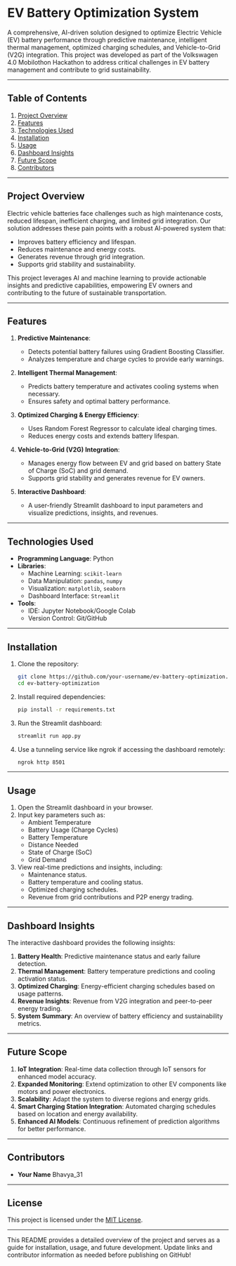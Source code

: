 # EV Battery Optimization System

A comprehensive, AI-driven solution designed to optimize Electric Vehicle (EV) battery performance through predictive maintenance, intelligent thermal management, optimized charging schedules, and Vehicle-to-Grid (V2G) integration. This project was developed as part of the Volkswagen 4.0 Mobilothon Hackathon to address critical challenges in EV battery management and contribute to grid sustainability.

---

## Table of Contents
1. [Project Overview](#project-overview)
2. [Features](#features)
3. [Technologies Used](#technologies-used)
4. [Installation](#installation)
5. [Usage](#usage)
6. [Dashboard Insights](#dashboard-insights)
7. [Future Scope](#future-scope)
8. [Contributors](#contributors)

---

## Project Overview
Electric vehicle batteries face challenges such as high maintenance costs, reduced lifespan, inefficient charging, and limited grid integration. Our solution addresses these pain points with a robust AI-powered system that:
- Improves battery efficiency and lifespan.
- Reduces maintenance and energy costs.
- Generates revenue through grid integration.
- Supports grid stability and sustainability.

This project leverages AI and machine learning to provide actionable insights and predictive capabilities, empowering EV owners and contributing to the future of sustainable transportation.

---

## Features
1. **Predictive Maintenance**:
   - Detects potential battery failures using Gradient Boosting Classifier.
   - Analyzes temperature and charge cycles to provide early warnings.

2. **Intelligent Thermal Management**:
   - Predicts battery temperature and activates cooling systems when necessary.
   - Ensures safety and optimal battery performance.

3. **Optimized Charging & Energy Efficiency**:
   - Uses Random Forest Regressor to calculate ideal charging times.
   - Reduces energy costs and extends battery lifespan.

4. **Vehicle-to-Grid (V2G) Integration**:
   - Manages energy flow between EV and grid based on battery State of Charge (SoC) and grid demand.
   - Supports grid stability and generates revenue for EV owners.

5. **Interactive Dashboard**:
   - A user-friendly Streamlit dashboard to input parameters and visualize predictions, insights, and revenues.

---

## Technologies Used
- **Programming Language**: Python
- **Libraries**:
  - Machine Learning: `scikit-learn`
  - Data Manipulation: `pandas`, `numpy`
  - Visualization: `matplotlib`, `seaborn`
  - Dashboard Interface: `Streamlit`
- **Tools**:
  - IDE: Jupyter Notebook/Google Colab
  - Version Control: Git/GitHub

---

## Installation

1. Clone the repository:
   ```bash
   git clone https://github.com/your-username/ev-battery-optimization.git
   cd ev-battery-optimization
   ```

2. Install required dependencies:
   ```bash
   pip install -r requirements.txt
   ```

3. Run the Streamlit dashboard:
   ```bash
   streamlit run app.py
   ```

4. Use a tunneling service like ngrok if accessing the dashboard remotely:
   ```bash
   ngrok http 8501
   ```

---

## Usage
1. Open the Streamlit dashboard in your browser.
2. Input key parameters such as:
   - Ambient Temperature
   - Battery Usage (Charge Cycles)
   - Battery Temperature
   - Distance Needed
   - State of Charge (SoC)
   - Grid Demand
3. View real-time predictions and insights, including:
   - Maintenance status.
   - Battery temperature and cooling status.
   - Optimized charging schedules.
   - Revenue from grid contributions and P2P energy trading.

---

## Dashboard Insights
The interactive dashboard provides the following insights:
1. **Battery Health**: Predictive maintenance status and early failure detection.
2. **Thermal Management**: Battery temperature predictions and cooling activation status.
3. **Optimized Charging**: Energy-efficient charging schedules based on usage patterns.
4. **Revenue Insights**: Revenue from V2G integration and peer-to-peer energy trading.
5. **System Summary**: An overview of battery efficiency and sustainability metrics.

---

## Future Scope
1. **IoT Integration**: Real-time data collection through IoT sensors for enhanced model accuracy.
2. **Expanded Monitoring**: Extend optimization to other EV components like motors and power electronics.
3. **Scalability**: Adapt the system to diverse regions and energy grids.
4. **Smart Charging Station Integration**: Automated charging schedules based on location and energy availability.
5. **Enhanced AI Models**: Continuous refinement of prediction algorithms for better performance.

---

## **Contributors**
- **Your Name** Bhavya_31
  

---

## **License**
This project is licensed under the [MIT License](LICENSE).

---

This README provides a detailed overview of the project and serves as a guide for installation, usage, and future development. Update links and contributor information as needed before publishing on GitHub!
